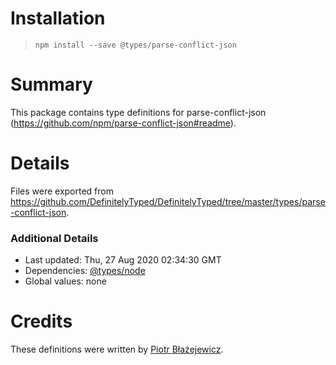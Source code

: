 # Installation
> `npm install --save @types/parse-conflict-json`

# Summary
This package contains type definitions for parse-conflict-json (https://github.com/npm/parse-conflict-json#readme).

# Details
Files were exported from https://github.com/DefinitelyTyped/DefinitelyTyped/tree/master/types/parse-conflict-json.

### Additional Details
 * Last updated: Thu, 27 Aug 2020 02:34:30 GMT
 * Dependencies: [@types/node](https://npmjs.com/package/@types/node)
 * Global values: none

# Credits
These definitions were written by [Piotr Błażejewicz](https://github.com/peterblazejewicz).
